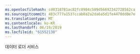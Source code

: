 ```yaml
---
ms.openlocfilehash: cd0318781ac82fc0984c589d56692342728562ca
ms.sourcegitcommit: 483c777a1537ccab6a2a2da6a5d1fe4470dd0e7e
ms.translationtype: MT
ms.contentlocale: ko-KR
ms.lasthandoff: 06/19/2019
ms.locfileid: "61552138"
---
```

데이터 로더 서비스